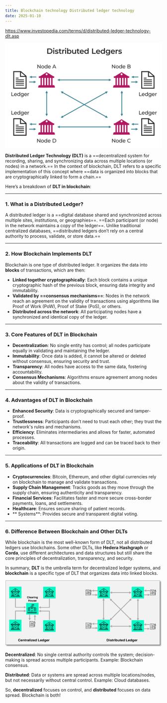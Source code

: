 ```yaml
---
title: Blockchain technology Distributed ledger technology
date: 2025-01-10
---
```


https://www.investopedia.com/terms/d/distributed-ledger-technology-dlt.asp

![alt text](Pastedimage20241205114553.png)

**Distributed Ledger Technology (DLT)** is a ==decentralized system for recording, sharing, and synchronizing data across multiple locations (or nodes) in a network.== In the context of blockchain, DLT refers to a specific implementation of this concept where ==data is organized into blocks that are cryptographically linked to form a chain.==

Here’s a breakdown of **DLT in blockchain**:

---

### 1. **What is a Distributed Ledger?**

A distributed ledger is a ==digital database shared and synchronized across multiple sites, institutions, or geographies==. ==Each participant (or node) in the network maintains a copy of the ledger==. Unlike traditional centralized databases, ==distributed ledgers don’t rely on a central authority to process, validate, or store data.==

---

### 2. **How Blockchain Implements DLT**

Blockchain is one type of distributed ledger. It organizes the data into **blocks** of transactions, which are then:

- **Linked together cryptographically**: Each block contains a unique cryptographic hash of the previous block, ensuring data integrity and immutability.
- **Validated by ==consensus mechanisms==**: Nodes in the network reach an agreement on the validity of transactions using algorithms like Proof of Work (PoW), Proof of Stake (PoS), or others.
- **Distributed across the network**: All participating nodes have a synchronized and identical copy of the ledger.

---

### 3. **Core Features of DLT in Blockchain**

- **Decentralization**: No single entity has control; all nodes participate equally in validating and maintaining the ledger.
- **Immutability**: Once data is added, it cannot be altered or deleted without consensus, ensuring security and trust.
- **Transparency**: All nodes have access to the same data, fostering accountability.
- **Consensus Mechanisms**: Algorithms ensure agreement among nodes about the validity of transactions.

---

### 4. **Advantages of DLT in Blockchain**

- **Enhanced Security**: Data is cryptographically secured and tamper-proof.
- **Trustlessness**: Participants don't need to trust each other; they trust the network's rules and mechanisms.
- **Efficiency**: Eliminates intermediaries and allows for faster, automated processes.
- **Traceability**: All transactions are logged and can be traced back to their origin.

---

### 5. **Applications of DLT in Blockchain**

- **Cryptocurrencies**: Bitcoin, Ethereum, and other digital currencies rely on blockchain to manage and validate transactions.
- **Supply Chain Management**: Tracks goods as they move through the supply chain, ensuring authenticity and transparency.
- **Financial Services**: Facilitates faster and more secure cross-border payments, loans, and settlements.
- **Healthcare**: Ensures secure sharing of patient records.
- **
Systems**: Provides secure and transparent digital voting.

---

### 6. **Difference Between Blockchain and Other DLTs**

While blockchain is the most well-known form of DLT, not all distributed ledgers use blockchains. Some other DLTs, like **Hedera Hashgraph** or **Corda**, use different architectures and data structures but still share the core principles of decentralization, transparency, and security.

In summary, **DLT** is the umbrella term for decentralized ledger systems, and **blockchain** is a specific type of DLT that organizes data into linked blocks.

![alt text](Pastedimage20241205114657.png)

**Decentralized**: No single central authority controls the system; decision-making is spread across multiple participants. Example: Blockchain consensus.

**Distributed**: Data or systems are spread across multiple locations/nodes, but not necessarily without central control. Example: Cloud databases.

So, **decentralized** focuses on control, and **distributed** focuses on data spread. Blockchain is both!